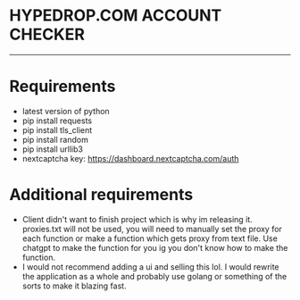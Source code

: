 # HYPEDROP.COM ACCOUNT CHECKER
----------------------------------

# Requirements
- latest version of python
- pip install requests
- pip install tls_client
- pip install random
- pip install urllib3
- nextcaptcha key: https://dashboard.nextcaptcha.com/auth


# Additional requirements
- Client didn't want to finish project which is why im releasing it. proxies.txt will not be used, you will need to manually set the proxy for each function or make a function which gets proxy from text file. Use chatgpt to make the function for you ig you don't know how to make the function.
- I would not recommend adding a ui and selling this lol. I would rewrite the application as a whole and probably use golang or something of the sorts to make it blazing fast.
